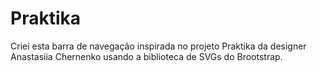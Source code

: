# Praktika
Criei esta barra de navegação inspirada no projeto Praktika da designer Anastasiia Chernenko usando a biblioteca de SVGs do Brootstrap.

